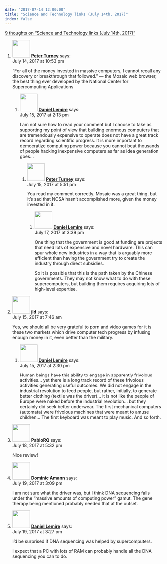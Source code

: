```yaml
---
date: "2017-07-14 12:00:00"
title: "Science and Technology links (July 14th, 2017)"
index: false
---
```


[9 thoughts on &ldquo;Science and Technology links (July 14th, 2017)&rdquo;](/lemire/blog/2017/07-14-science-and-technology-links-july-14th-2017)

<ol class="comment-list">
<li id="comment-283288" class="comment even thread-even depth-1 parent">
<div class="comment-author vcard">
<img alt src="https://secure.gravatar.com/avatar/eb2d858a6ccea692bf677ad2c66623ad?s=56&#038;d=mm&#038;r=g" srcset="https://secure.gravatar.com/avatar/eb2d858a6ccea692bf677ad2c66623ad?s=112&#038;d=mm&#038;r=g 2x" class="avatar avatar-56 photo" height="56" width="56" decoding="async" /> <b class="fn"><a href="http://apperceptual.com" class="url" rel="ugc external nofollow">Peter Turney</a></b> <span class="says">says:</span> </div>
<div class="comment-metadata"><time datetime="2017-07-14T22:53:29+00:00">July 14, 2017 at 10:53 pm</time></a> </div>
<div class="comment-content">
<p>&ldquo;For all of the money invested in massive computers, I cannot recall any discovery or breakthrough that followed.&rdquo; &#8212; the Mosaic web browser, the best thing ever developed by the National Center for Supercomputing Applications</p>
</div>
<ol class="children">
<li id="comment-283330" class="comment byuser comment-author-lemire bypostauthor odd alt depth-2 parent">
<div class="comment-author vcard">
<img alt src="https://secure.gravatar.com/avatar/2ca999bef9535950f5b84281a4dab006?s=56&#038;d=mm&#038;r=g" srcset="https://secure.gravatar.com/avatar/2ca999bef9535950f5b84281a4dab006?s=112&#038;d=mm&#038;r=g 2x" class="avatar avatar-56 photo" height="56" width="56" decoding="async" /> <b class="fn"><a href="https://lemire.me/en/" class="url" rel="ugc">Daniel Lemire</a></b> <span class="says">says:</span> </div>
<div class="comment-metadata"><time datetime="2017-07-15T14:13:06+00:00">July 15, 2017 at 2:13 pm</time></a> </div>
<div class="comment-content">
<p>I am not sure how to read your comment but I choose to take as supporting my point of view that building enormous computers that are tremendously expensive to operate does not have a great track record regarding scientific progress. It is more important to democratize computing power because you cannot beat thousands of people hacking inexpensive computers as far as idea generation goes&#8230;</p>
</div>
<ol class="children">
<li id="comment-283342" class="comment even depth-3 parent">
<div class="comment-author vcard">
<img alt src="https://secure.gravatar.com/avatar/eb2d858a6ccea692bf677ad2c66623ad?s=56&#038;d=mm&#038;r=g" srcset="https://secure.gravatar.com/avatar/eb2d858a6ccea692bf677ad2c66623ad?s=112&#038;d=mm&#038;r=g 2x" class="avatar avatar-56 photo" height="56" width="56" loading="lazy" decoding="async" /> <b class="fn"><a href="http://www.apperceptual.com/" class="url" rel="ugc external nofollow">Peter Turney</a></b> <span class="says">says:</span> </div>
<div class="comment-metadata"><time datetime="2017-07-15T17:51:12+00:00">July 15, 2017 at 5:51 pm</time></a> </div>
<div class="comment-content">
<p>You read my comment correctly. Mosaic was a great thing, but it&rsquo;s sad that NCSA hasn&rsquo;t accomplished more, given the money invested in it.</p>
</div>
<ol class="children">
<li id="comment-283437" class="comment byuser comment-author-lemire bypostauthor odd alt depth-4">
<div class="comment-author vcard">
<img alt src="https://secure.gravatar.com/avatar/2ca999bef9535950f5b84281a4dab006?s=56&#038;d=mm&#038;r=g" srcset="https://secure.gravatar.com/avatar/2ca999bef9535950f5b84281a4dab006?s=112&#038;d=mm&#038;r=g 2x" class="avatar avatar-56 photo" height="56" width="56" loading="lazy" decoding="async" /> <b class="fn"><a href="https://lemire.me/en/" class="url" rel="ugc">Daniel Lemire</a></b> <span class="says">says:</span> </div>
<div class="comment-metadata"><time datetime="2017-07-17T15:39:54+00:00">July 17, 2017 at 3:39 pm</time></a> </div>
<div class="comment-content">
<p>One thing that the government is good at funding are projects that need lots of expensive and novel hardware. This can spur whole new industries in a way that is arguably more efficient than having the government try to create the industry through direct subsidies.</p>
<p>So it is possible that this is the path taken by the Chinese governments. They may not know what to do with these supercomputers, but building them requires acquiring lots of high-level expertise.</p>
</div>
</li>
</ol>
</li>
</ol>
</li>
</ol>
</li>
<li id="comment-283312" class="comment even thread-odd thread-alt depth-1 parent">
<div class="comment-author vcard">
<img alt src="https://secure.gravatar.com/avatar/988ac6d9ab01c62c26ca83981a0e5e9a?s=56&#038;d=mm&#038;r=g" srcset="https://secure.gravatar.com/avatar/988ac6d9ab01c62c26ca83981a0e5e9a?s=112&#038;d=mm&#038;r=g 2x" class="avatar avatar-56 photo" height="56" width="56" loading="lazy" decoding="async" /> <b class="fn">jld</b> <span class="says">says:</span> </div>
<div class="comment-metadata"><time datetime="2017-07-15T07:46:52+00:00">July 15, 2017 at 7:46 am</time></a> </div>
<div class="comment-content">
<p>Yes, we should all be very grateful to porn and video games for it is these two markets which drive computer tech progress by infusing enough money in it, even better than the military.</p>
</div>
<ol class="children">
<li id="comment-283332" class="comment byuser comment-author-lemire bypostauthor odd alt depth-2">
<div class="comment-author vcard">
<img alt src="https://secure.gravatar.com/avatar/2ca999bef9535950f5b84281a4dab006?s=56&#038;d=mm&#038;r=g" srcset="https://secure.gravatar.com/avatar/2ca999bef9535950f5b84281a4dab006?s=112&#038;d=mm&#038;r=g 2x" class="avatar avatar-56 photo" height="56" width="56" loading="lazy" decoding="async" /> <b class="fn"><a href="https://lemire.me/en/" class="url" rel="ugc">Daniel Lemire</a></b> <span class="says">says:</span> </div>
<div class="comment-metadata"><time datetime="2017-07-15T14:30:13+00:00">July 15, 2017 at 2:30 pm</time></a> </div>
<div class="comment-content">
<p>Human beings have this ability to engage in apparently frivolous activities&#8230; yet there is a long track record of these frivolous activities generating useful outcomes. We did not engage in the industrial revolution to feed people, but rather, initially, to generate better clothing (textile was the driver)&#8230; it is not like the people of Europe were naked before the industrial revolution&#8230; but they certainly did seek better underwear. The first mechanical computers (automata) were frivolous machines that were meant to amuse children&#8230; The first keyboard was meant to play music. And so forth.</p>
</div>
</li>
</ol>
</li>
<li id="comment-283487" class="comment even thread-even depth-1">
<div class="comment-author vcard">
<img alt src="https://secure.gravatar.com/avatar/168f0acfbc94851c5c8bb3cdb8728627?s=56&#038;d=mm&#038;r=g" srcset="https://secure.gravatar.com/avatar/168f0acfbc94851c5c8bb3cdb8728627?s=112&#038;d=mm&#038;r=g 2x" class="avatar avatar-56 photo" height="56" width="56" loading="lazy" decoding="async" /> <b class="fn">PabloRQ</b> <span class="says">says:</span> </div>
<div class="comment-metadata"><time datetime="2017-07-18T17:32:19+00:00">July 18, 2017 at 5:32 pm</time></a> </div>
<div class="comment-content">
<p>Nice review!</p>
</div>
</li>
<li id="comment-283502" class="comment odd alt thread-odd thread-alt depth-1">
<div class="comment-author vcard">
<img alt src="https://secure.gravatar.com/avatar/1b5f40ec7c1e07935001188ea498d188?s=56&#038;d=mm&#038;r=g" srcset="https://secure.gravatar.com/avatar/1b5f40ec7c1e07935001188ea498d188?s=112&#038;d=mm&#038;r=g 2x" class="avatar avatar-56 photo" height="56" width="56" loading="lazy" decoding="async" /> <b class="fn">Dominic Amann</b> <span class="says">says:</span> </div>
<div class="comment-metadata"><time datetime="2017-07-19T15:09:18+00:00">July 19, 2017 at 3:09 pm</time></a> </div>
<div class="comment-content">
<p>I am not sure what the driver was, but I think DNA sequencing falls under the &ldquo;massive amounts of computing power&rdquo; gamut. The gene therapy being mentioned probably needed that at the outset.</p>
</div>
</li>
<li id="comment-283503" class="comment byuser comment-author-lemire bypostauthor even thread-even depth-1">
<div class="comment-author vcard">
<img alt src="https://secure.gravatar.com/avatar/2ca999bef9535950f5b84281a4dab006?s=56&#038;d=mm&#038;r=g" srcset="https://secure.gravatar.com/avatar/2ca999bef9535950f5b84281a4dab006?s=112&#038;d=mm&#038;r=g 2x" class="avatar avatar-56 photo" height="56" width="56" loading="lazy" decoding="async" /> <b class="fn"><a href="https://lemire.me/en/" class="url" rel="ugc">Daniel Lemire</a></b> <span class="says">says:</span> </div>
<div class="comment-metadata"><time datetime="2017-07-19T15:27:16+00:00">July 19, 2017 at 3:27 pm</time></a> </div>
<div class="comment-content">
<p>I&rsquo;d be surprised if DNA sequencing was helped by supercomputers.</p>
<p>I expect that a PC with lots of RAM can probably handle all the DNA sequencing you can to do.</p>
</div>
</li>
</ol>
